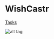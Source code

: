 

# WishCastr
[Tasks](https://waffle.io/wishcastr/wishcastr)

![alt tag](https://github.com/wishcastr/wishcastr/blob/develop/app/images/wishcastr_erd.png)
